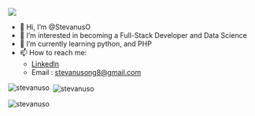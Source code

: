 ![](https://komarev.com/ghpvc/?username=stevanuso&style=for-the-badge&label=PROFILE+VIEW)
- 👋 Hi, I’m @StevanusO
- 👀 I’m interested in becoming a Full-Stack Developer and Data Science
- 🌱 I’m currently learning python, and PHP
- 📫 How to reach me:
  - [Linkedln](https://www.linkedin.com/in/stevanusong)
  - Email : stevanusong8@gmail.com


<p><img align="left" src="https://github-readme-stats.vercel.app/api/top-langs?username=stevanuso&show_icons=true&locale=en&layout=compact" alt="stevanuso" /></p>

<p>&nbsp;<img align="center" src="https://github-readme-stats.vercel.app/api?username=stevanuso&show_icons=true&theme=tokyonight&locale=en" alt="stevanuso" /></p>

<p><img align="center" src="https://github-readme-streak-stats.herokuapp.com/?user=stevanuso&" alt="stevanuso" /></p>

<!---
StevanusO/StevanusO is a ✨ special ✨ repository because its `README.md` (this file) appears on your GitHub profile.
You can click the Preview link to take a look at your changes.
--->
